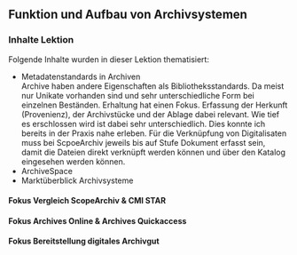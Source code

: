 ## Funktion und Aufbau von Archivsystemen ##
### Inhalte Lektion
Folgende Inhalte wurden in dieser Lektion thematisiert:
- Metadatenstandards in Archiven  
Archive haben andere Eigenschaften als Bibliotheksstandards. Da meist nur Unikate vorhanden sind und sehr unterschiedliche Form bei einzelnen Beständen. 
Erhaltung hat einen Fokus.
Erfassung der Herkunft (Provenienz), der Archivstücke und der Ablage dabei relevant.
Wie tief es erschlossen wird ist dabei sehr unterschiedlich. Dies konnte ich bereits in der Praxis nahe erleben. Für die Verknüpfung von Digitalisaten muss bei ScpoeArchiv jeweils bis auf Stufe Dokument erfasst sein, damit die Dateien direkt verknüpft werden können und über den Katalog eingesehen werden können.
- ArchiveSpace  
- Marktüberblick Archivsysteme  

#### Fokus Vergleich ScopeArchiv & CMI STAR
#### Fokus Archives Online & Archives Quickaccess
#### Fokus Bereitstellung digitales Archivgut
